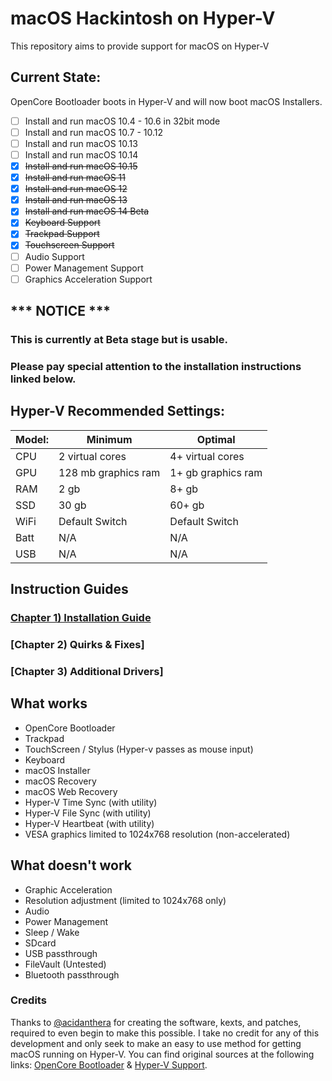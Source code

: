 # macOS Hackintosh on Hyper-V
This repository aims to provide support for macOS on Hyper-V

## Current State:

OpenCore Bootloader boots in Hyper-V and will now boot macOS Installers. 

- [ ] Install and run macOS 10.4 - 10.6 in 32bit mode
- [ ] Install and run macOS 10.7 - 10.12
- [ ] Install and run macOS 10.13
- [ ] Install and run macOS 10.14
- [X] ~~Install and run macOS 10.15~~
- [X] ~~Install and run macOS 11~~
- [X] ~~Install and run macOS 12~~
- [X] ~~Install and run macOS 13~~
- [X] ~~Install and run macOS 14 Beta~~
- [X] ~~Keyboard Support~~
- [X] ~~Trackpad Support~~
- [X] ~~Touchscreen Support~~
- [ ] Audio Support
- [ ] Power Management Support
- [ ] Graphics Acceleration Support

## *** NOTICE ***
### This is currently at Beta stage but is usable. 
### Please pay special attention to the installation instructions linked below.

## Hyper-V Recommended Settings:

| Model: | Minimum | Optimal |
|---|----------|----------|
|CPU| 2 virtual cores | 4+ virtual cores |
|GPU| 128 mb graphics ram | 1+ gb graphics ram |
|RAM| 2 gb | 8+ gb |
|SSD| 30 gb | 60+ gb |
|WiFi| Default Switch | Default Switch |
|Batt| N/A | N/A |
|USB| N/A | N/A |




## Instruction Guides

### [Chapter 1) Installation Guide](https://github.com/balopez83/macOS_On_Hyper-V/blob/main/1-QuickStart.md)
### [Chapter 2) Quirks & Fixes]
### [Chapter 3) Additional Drivers]




## What works 

- OpenCore Bootloader
- Trackpad
- TouchScreen / Stylus (Hyper-v passes as mouse input)
- Keyboard
- macOS Installer
- macOS Recovery
- macOS Web Recovery
- Hyper-V Time Sync (with utility)
- Hyper-V File Sync (with utility)
- Hyper-V Heartbeat (with utility)
- VESA graphics limited to 1024x768 resolution (non-accelerated)



## What doesn't work

- Graphic Acceleration
- Resolution adjustment (limited to 1024x768 only)
- Audio
- Power Management
- Sleep / Wake
- SDcard
- USB passthrough
- FileVault (Untested)
- Bluetooth passthrough






### Credits

Thanks to [@acidanthera](https://github.com/acidanthera) for creating the software, kexts, and patches, required to even begin to make this possible. I take no credit for any of this development and only seek to make an easy to use method for getting macOS running on Hyper-V. You can find original sources at the following links: [OpenCore Bootloader](https://github.com/acidanthera/OpenCorePkg) & [Hyper-V Support](https://github.com/acidanthera/MacHyperVSupport). 
